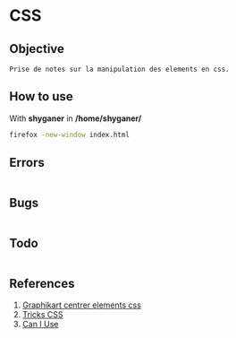 CSS
===

## Objective
```
Prise de notes sur la manipulation des elements en css.
```

## How to use
With **shyganer** in **/home/shyganer/**
```sh
firefox -new-window index.html
```

## Errors
```
```

## Bugs
```
```

## Todo
```
```

## References
1. [Graphikart centrer elements css](https://www.youtube.com/watch?v=QhHzxF2Kq8Q)
2. [Tricks CSS](https://css-tricks.com/snippets/css/a-guide-to-flexbox/)
3. [Can I Use](http://caniuse.com/#search=flexbo)
